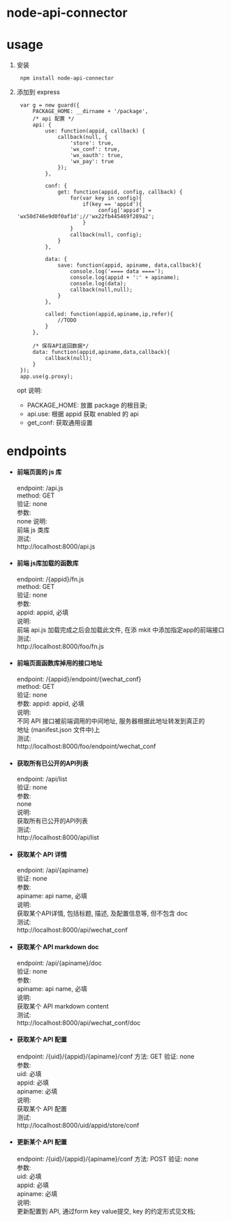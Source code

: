 node-api-connector
=====

usage
===

1. 安装
	
		npm install node-api-connector
	
2. 添加到 express 
		
		
		var g = new guard({
		    PACKAGE_HOME: __dirname + '/package',
		    /* api 配置 */
		    api: {
		        use: function(appid, callback) {
		            callback(null, {
		                'store': true,
		                'wx_conf': true,
		                'wx_oauth': true,
		                'wx_pay': true
		            });
		        },

		        conf: {
		            get: function(appid, config, callback) {
		                for(var key in config){
		                    if(key == 'appid'){
		                         config['appid'] = 'wx50d746e9d0f0af1d';//'wx22fb445469f289a2';
		                    }
		                }
		                callback(null, config);
		            }
		        },

		        data: {
		            save: function(appid, apiname, data,callback){
		                console.log('==== data ====');
		                console.log(appid + ':' + apiname);
		                console.log(data);
		                callback(null,null);
		            }
		        },

		        called: function(appid,apiname,ip,refer){
		            //TODO
		        }
		    },

		    /* 保存API返回数据*/
		    data: function(appid,apiname,data,callback){
		        callback(null);
		    }
		});
		app.use(g.proxy);
		
		
   opt 说明:
     * PACKAGE_HOME: 
     		放置 package 的根目录;
     * api.use: 
     		根据 appid 获取 enabled 的 api 
     * get_conf: 
            获取通用设置



endpoints 
===

- #### 前端页面的 js 库 ####

	endpoint: /api.js  
	method: GET  
	验证: none  
	参数:   
	   none
	说明:   
		前端 js 类库  
	测试:   
		http://localhost:8000/api.js  




- #### 前端 js库加载的函数库 ####

	endpoint: /{appid}/fn.js  
	method: GET  
	验证: none  
	参数:   
		appid: appid, 必填  
	说明:   
		前端 api.js 加载完成之后会加载此文件, 在添 mkit 中添加指定app的前端接口  
	测试:  
		http://localhost:8000/foo/fn.js  




- #### 前端页面函数库掉用的接口地址 ####

	endpoint: /{appid}/endpoint/{wechat_conf}  
	method: GET  
	验证: none  
	参数: 
		appid: appid, 必填  
	说明:  
		不同 API 接口被前端调用的中间地址, 服务器根据此地址转发到真正的  
		地址 (manifest.json 文件中)上  
	测试:  
		http://localhost:8000/foo/endpoint/wechat_conf  




- #### 获取所有已公开的API列表 #### 

	endpoint: /api/list  
	验证: none  
	参数:   
		none  
	说明:   
		获取所有已公开的API列表  
	测试:  
		http://localhost:8000/api/list 		




- ####  获取某个 API 详情  ####

	endpoint:  /api/{apiname}  
	验证: 
		none  
	参数:  
		apiname: api name, 必填  
	说明:  
		获取某个API详情, 包括标题, 描述, 及配置信息等, 但不包含 doc  
	测试:  
		http://localhost:8000/api/wechat_conf  




- #### 获取某个 API markdown doc ####

	endpoint:  /api/{apiname}/doc  
	验证: none  
	参数:   
		apiname: api name, 必填  
	说明:   
		获取某个 API markdown content  
	测试:   
		http://localhost:8000/api/wechat_conf/doc  




- #### 获取某个 API 配置 ####

	endpoint:  /{uid}/{appid}/{apiname}/conf
	方法: GET
	验证: none  
	参数:   
		uid:  必填  
		appid:  必填  
		apiname:  必填  
	说明:   
		获取某个 API 配置   
	测试:   
		http://localhost:8000/uid/appid/store/conf  




- #### 更新某个 API 配置 ####

	endpoint:  /{uid}/{appid}/{apiname}/conf
	方法: POST
	验证: none  
	参数:   
		uid:  必填  
		appid:  必填  
		apiname:  必填  
	说明:   
		更新配置到 API, 通过form key value提交, key 的约定形式见文档;





